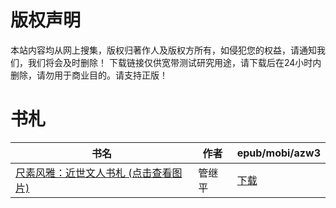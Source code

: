 # 版权声明

本站内容均从网上搜集，版权归著作人及版权方所有，如侵犯您的权益，请通知我们，我们将会及时删除！ 下载链接仅供宽带测试研究用途，请下载后在24小时内删除，请勿用于商业目的。请支持正版！

# 书札

| 书名 | 作者 | epub/mobi/azw3 |
| --- | --- | --- |
| [尺素风雅：近世文人书札 (点击查看图片)](https://www.dushupai.com/attachment/2024/06/10/6a0d0963c29fd1be.jpg) | 管继平 | [下载](https://url89.ctfile.com/f/31084289-1356997939-7912c7?p=8866) |
